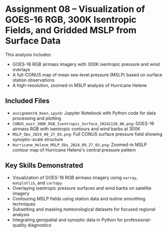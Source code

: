# Assignment 08 – Visualization of GOES-16 RGB, 300K Isentropic Fields, and Gridded MSLP from Surface Data

This analysis includes:
- GOES-16 RGB airmass imagery with 300K isentropic pressure and wind overlays
- A full-CONUS map of mean sea-level pressure (MSLP) based on surface station observations
- A high-resolution, zoomed-in MSLP analysis of Hurricane Helene

## Included Files
- `assignment8_Keen.ipynb`: Jupyter Notebook with Python code for data processing and plotting
- `CONUS_east_300K_RGB_Isentropic_Surface_20241120_06.png`: GOES-16 airmass RGB with isentropic contours and wind barbs at 300K
- `MSLP_Obs_2024_09_27_03.png`: Full CONUS surface pressure field showing synoptic-scale structure
- `Hurricane_Helene_MSLP_Obs_2024_09_27_03.png`: Zoomed-in MSLP contour map of Hurricane Helene's central pressure pattern

## Key Skills Demonstrated
- Visualization of GOES-16 RGB airmass imagery using `xarray`, `matplotlib`, and `cartopy`
- Overlaying isentropic pressure surfaces and wind barbs on satellite imagery
- Contouring MSLP fields using station data and isoline smoothing techniques
- Subsetting and masking meteorological datasets for focused regional analysis
- Integrating geospatial and synoptic data in Python for professional-quality diagnostics
